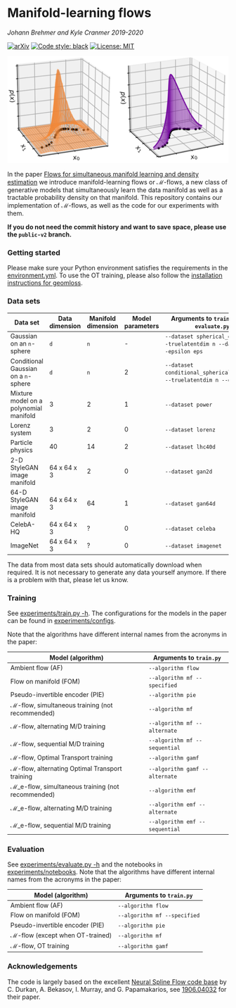 # Manifold-learning flows

*Johann Brehmer and Kyle Cranmer 2019-2020*

[![arXiv](http://img.shields.io/badge/arXiv-2003.13913-B31B1B.svg)](https://arxiv.org/abs/2003.13913)
[![Code style: black](https://img.shields.io/badge/code%20style-black-000000.svg)](https://github.com/ambv/black)
[![License: MIT](https://img.shields.io/badge/License-MIT-yellow.svg)](https://opensource.org/licenses/MIT)

![MFMF illustration figure](experiments/figures/manifold_density_illustration_combined.png)

In the paper [Flows for simultaneous manifold learning and density estimation](https://arxiv.org/abs/2003.13913) we introduce manifold-learning flows or ℳ-flows, a new class of generative models that simultaneously learn the data manifold as well as a tractable probability density on that manifold. This repository contains our implementation of ℳ-flows, as well as the code for our experiments with them.

**If you do not need the commit history and want to save space, please use the `public-v2` branch.**


### Getting started

Please make sure your Python environment satisfies the requirements in the [environment.yml](environment.yml). To use the OT training, please also follow the [installation instructions for geomloss](https://www.kernel-operations.io/geomloss/api/install.html).


### Data sets

Data set | Data dimension | Manifold dimension | Model parameters | Arguments to `train.py`, and `evaluate.py`
--- | --- | --- | --- | ---
Gaussian on an `n`-sphere | `d` | `n` | - |  `--dataset spherical_gaussian --truelatentdim n --datadim d --epsilon eps`
Conditional Gaussian on a `n`-sphere | `d` | `n` | 2 | `--dataset conditional_spherical_gaussian --truelatentdim n --datadim d`
Mixture model on a polynomial manifold | 3 | 2 | 1 | `--dataset power`
Lorenz system | 3 | 2 | 0 | `--dataset lorenz`
Particle physics | 40 | 14 | 2 | `--dataset lhc40d`
2-D StyleGAN image manifold | 64 x 64 x 3 | 2 | 0 | `--dataset gan2d`
64-D StyleGAN image manifold | 64 x 64 x 3 | 64 | 1 | `--dataset gan64d`
CelebA-HQ | 64 x 64 x 3 | ? | 0 | `--dataset celeba`
ImageNet | 64 x 64 x 3 | ? | 0 | `--dataset imagenet`


The data from most data sets should automatically download when required. It is not necessary to generate any data yourself anymore. If there is a problem with that, please let us know.


### Training 

See [experiments/train.py -h](experiments/train.py). The configurations for the models in the paper can be found in [experiments/configs](experiments/configs).

Note that the algorithms have different internal names from the acronyms in the paper:

Model (algorithm) | Arguments to `train.py`
--- | ---
Ambient flow (AF) | `--algorithm flow`
Flow on manifold (FOM) | `--algorithm mf --specified`
Pseudo-invertible encoder (PIE) | `--algorithm pie`
ℳ-flow, simultaneous training (not recommended) | `--algorithm mf`
ℳ-flow, alternating M/D training  | `--algorithm mf --alternate`
ℳ-flow, sequential M/D training  | `--algorithm mf --sequential`
ℳ-flow, Optimal Transport training  | `--algorithm gamf`
ℳ-flow, alternating Optimal Transport training  | `--algorithm gamf --alternate`
ℳ_e-flow, simultaneous training (not recommended)  | `--algorithm emf`
ℳ_e-flow, alternating M/D training  | `--algorithm emf --alternate`
ℳ_e-flow, sequential M/D training  | `--algorithm emf --sequential`


### Evaluation 

See [experiments/evaluate.py -h](experiments/evaluate.py) and the notebooks in [experiments/notebooks](experiments/notebooks). Note that the algorithms have different internal names from the acronyms in the paper:

Model (algorithm) | Arguments to `train.py`
--- | ---
Ambient flow (AF) | `--algorithm flow`
Flow on manifold (FOM) | `--algorithm mf --specified`
Pseudo-invertible encoder (PIE) | `--algorithm pie`
ℳ-flow (except when OT-trained) | `--algorithm mf`
ℳ-flow, OT training  | `--algorithm gamf`


### Acknowledgements

The code is largely based on the excellent [Neural Spline Flow code base](https://github.com/bayesiains/nsf) by C. Durkan, A. Bekasov, I. Murray, and G. Papamakarios, see [1906.04032](https://arxiv.org/abs/1906.04032) for their paper.

